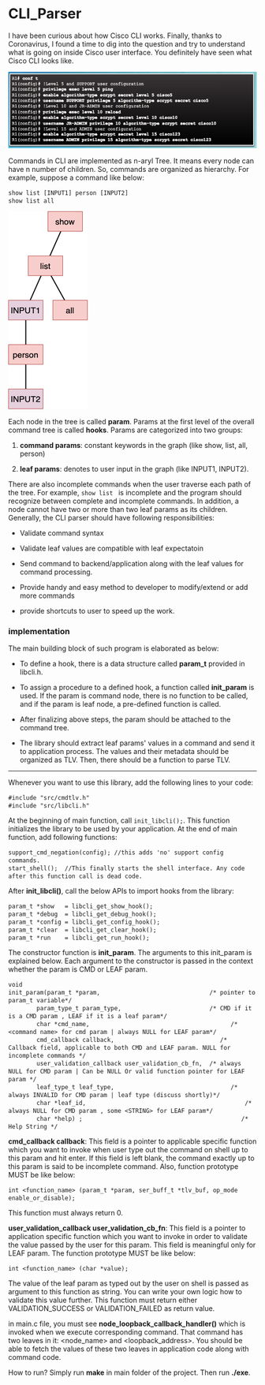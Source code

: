# CLI_Parser

I have been curious about how Cisco CLI works. Finally, thanks to Coronavirus, I found a time to dig into the question and try to understand what is going on inside Cisco user interface. You definitely have seen what Cisco CLI looks like.

![picture](data/cli.png)

Commands in CLI are implemented as n-aryl Tree. It means every node can have n number of children. So, commands are organized as hierarchy. For example, suppose a command like below:

```
show list [INPUT1] person [INPUT2]
show list all
```

![picture](data/cmd_graph.png)

Each node in the tree is called **param**. Params at the first level of the overall command tree is called **hooks**. Params are categorized into two groups:

1. **command params**: constant keywords in the graph (like show, list, all, person)

2. **leaf params**: denotes to user input in the graph (like INPUT1, INPUT2).

There are also incomplete commands when the user traverse each path of the tree. For example,
``show list ``
is incomplete and the program should recognize between complete and incomplete commands. In addition, a node cannot have two or more than two leaf params as its children. Generally, the CLI parser should have following responsibilities:

* Validate command syntax

* Validate leaf values are compatible with leaf expectatoin

* Send command to backend/application along with the leaf values for command processing.

* Provide handy and easy method to developer to modify/extend or add more commands

* provide shortcuts to user to speed up the work.

### implementation

The main building block of such program is elaborated as below:

* To define a hook, there is a data structure called **param_t** provided in libcli.h.

* To assign a procedure to a defined hook, a function called **init_param** is used. If the param is command node, there is no function to be called, and if the param is leaf node, a pre-defined function is called.

* After finalizing above steps, the param should be attached to the command tree.

* The library should extract leaf params' values in a command and send it to application process. The values and their metadata should be organized as TLV. Then, there should be a function to parse TLV.

---

Whenever you want to use this library, add the following lines to your code:
```
#include "src/cmdtlv.h"
#include "src/libcli.h"
```

At the beginning of main function, call ```init_libcli();```. This function initializes the library to be used by your application. At the end of main function, add following functions:
```
support_cmd_negation(config); //this adds 'no' support config commands.
start_shell();  //This finally starts the shell interface. Any code after this function call is dead code.
```

After **init_libcli()**, call the below APIs to import hooks from the library:
```
param_t *show   = libcli_get_show_hook();
param_t *debug  = libcli_get_debug_hook();
param_t *config = libcli_get_config_hook();
param_t *clear  = libcli_get_clear_hook();
param_t *run    = libcli_get_run_hook();
```

The constructor function is **init_param**. The arguments to this init_param is explained below. Each argument to the constructor is passed in the context whether the param is CMD or LEAF param.
```
void
init_param(param_t *param,                               /* pointer to param_t variable*/
        param_type_t param_type,                         /* CMD if it is a CMD param , LEAF if it is a leaf param*/
        char *cmd_name,                                        /* <command name> for cmd param | always NULL for LEAF param*/
        cmd_callback callback,                              /* Callback field, applicable to both CMD and LEAF param. NULL for incomplete commands */
        user_validation_callback user_validation_cb_fn,  /* always NULL for CMD param | Can be NULL Or valid function pointer for LEAF param */
        leaf_type_t leaf_type,                                 /* always INVALID for CMD param | leaf type (discuss shortly)*/
        char *leaf_id,                                             /* always NULL for CMD param , some <STRING> for LEAF param*/
        char *help) ;                                             /* Help String */
```

**cmd_callback callback**: This field is a pointer to applicable specific function which you want to invoke when user type out the command on shell up to this param and hit enter. If this field is left blank, the command exactly up to this param is said to be incomplete command. Also, function prototype MUST be like below:
```
int <function_name> (param_t *param, ser_buff_t *tlv_buf, op_mode enable_or_disable);
```
This function must always return 0.

**user_validation_callback user_validation_cb_fn**: This field is a pointer to application specific function which you want to invoke in order to validate the value passed by the user for this param. This field is meaningful only for LEAF param. The function prototype MUST be like below:
```
int <function_name> (char *value);
```
The value of the leaf param as typed out by the user on shell is passed as argument to this function as string. You can write your own logic how to validate this value further. This function must return either VALIDATION_SUCCESS or VALIDATION_FAILED as return value.

in main.c file, you must see **node_loopback_callback_handler()** which is invoked when we execute corresponding command. That command has two leaves in it: <node_name> and <loopback_address>. You should be able to fetch the values of these two leaves in application code along with command code.

How to run?
Simply run **make** in main folder of the project. Then run **./exe**. 
